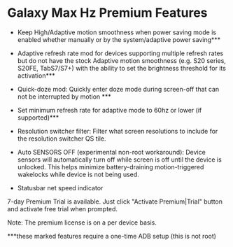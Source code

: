 
# Galaxy Max Hz Premium Features

* Keep High/Adaptive motion smoothness when power saving mode is enabled whether manually or by the system/adaptive power saving***

 * Adaptive refresh rate mod for devices supporting multiple refresh rates but do not have the stock Adaptive motion smoothness (e.g. S20 series, S20FE, TabS7/S7+) with the ability to set the brightness threshold for its activation***

 * Quick-doze mod: Quickly enter doze mode during screen-off that can not be interrupted by motion ***

 * Set minimum refresh rate for adaptive mode to 60hz or lower (if supported)***

 * Resolution switcher filter: Filter what screen resolutions to include for the resolution switcher QS tile.

 * Auto SENSORS OFF (experimental non-root workaround):
   Device sensors will automatically turn off while screen is off until the device is unlocked. This helps minimize battery-draining motion-triggered wakelocks while device is not being used.

 * Statusbar net speed indicator

7-day Premium Trial is available. Just click "Activate Premium|Trial" button and activate free trial when prompted.

Note: The premium license is on a per device basis.

***these marked features require a one-time ADB setup (this is not root)
